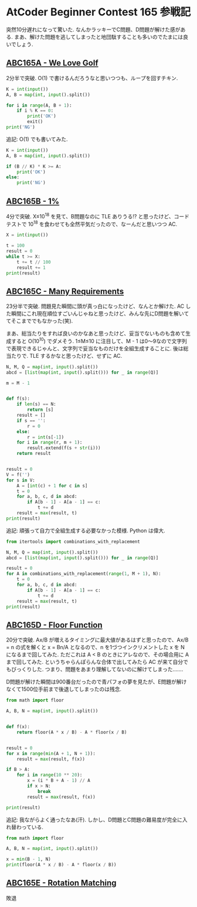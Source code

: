 # AtCoder Beginner Contest 165 参戦記

突然10分遅れになって驚いた. なんかラッキーでC問題、D問題が解けた感がある. まあ、解けた問題を逃してしまったと地団駄することも多いのでたまには良いでしょう.

## [ABC165A - We Love Golf](https://atcoder.jp/contests/abc165/tasks/abc165_a)

2分半で突破. O(1) で書けるんだろうなと思いつつも、ループを回すチキン.

```python
K = int(input())
A, B = map(int, input().split())

for i in range(A, B + 1):
    if i % K == 0:
        print('OK')
        exit()
print('NG')
```

追記: O(1) でも書いてみた.

```python
K = int(input())
A, B = map(int, input().split())

if (B // K) * K >= A:
    print('OK')
else:
    print('NG')
```

## [ABC165B - 1%](https://atcoder.jp/contests/abc165/tasks/abc165_b)

4分で突破. X≤10<sup>18</sup> を見て、B問題なのに TLE ありうる!? と思ったけど、コードテストで 10<sup>18</sup> を食わせても全然平気だったので、なーんだと思いつつ AC.

```python
X = int(input())

t = 100
result = 0
while t >= X:
    t += t // 100
    result += 1
print(result)
```

## [ABC165C - Many Requirements](https://atcoder.jp/contests/abc165/tasks/abc165_c)

23分半で突破. 問題見た瞬間に頭が真っ白になったけど、なんとか解けた. AC した瞬間にこれ現在順位すごいんじゃねと思ったけど、みんな先にD問題を解いててそこまででもなかった(笑).

まあ、総当たりをすれば良いのかなあと思ったけど、妥当でないものも含めて生成すると O(10<sup>10</sup>) でダメそう. 1≤M≤10 に注目して、M - 1 は0～9なので文字列で表現できるじゃんと、文字列で妥当なものだけを全組生成することに. 後は総当たりで. TLE するかなと思ったけど、せずに AC.

```python
N, M, Q = map(int, input().split())
abcd = [list(map(int, input().split())) for _ in range(Q)]

m = M - 1


def f(s):
    if len(s) == N:
        return [s]
    result = []
    if s == '':
        r = 0
    else:
        r = int(s[-1])
    for i in range(r, m + 1):
        result.extend(f(s + str(i)))
    return result


result = 0
V = f('')
for s in V:
    A = [int(c) + 1 for c in s]
    t = 0
    for a, b, c, d in abcd:
        if A[b - 1] - A[a - 1] == c:
            t += d
    result = max(result, t)
print(result)
```

追記: 頑張って自力で全組生成する必要なかった模様. Python は偉大.

```python
from itertools import combinations_with_replacement

N, M, Q = map(int, input().split())
abcd = [list(map(int, input().split())) for _ in range(Q)]

result = 0
for A in combinations_with_replacement(range(1, M + 1), N):
    t = 0
    for a, b, c, d in abcd:
        if A[b - 1] - A[a - 1] == c:
            t += d
    result = max(result, t)
print(result)
```

## [ABC165D - Floor Function](https://atcoder.jp/contests/abc165/tasks/abc165_d)

20分で突破. Ax/B が増えるタイミングに最大値があるはずと思ったので、Ax/B = n の式を解くと x = Bn/A となるので、n を1づつインクリメントした x を N になるまで回してみた. ただこれは A < B のときにアレなので、その場合用に A まで回してみた. というちゃらんぽらんな合体で出してみたら AC が来て自分でもびっくりした. つまり、問題をあまり理解してないのに解けてしまった…….

D問題が解けた瞬間は900番台だったので青パフォの夢を見たが、E問題が解けなくて1500位手前まで後退してしまったのは残念.

```python
from math import floor

A, B, N = map(int, input().split())


def f(x):
    return floor(A * x / B) - A * floor(x / B)


result = 0
for x in range(min(A + 1, N + 1)):
    result = max(result, f(x))

if B > A:
    for i in range(10 ** 20):
        x = (i * B + A - 1) // A
        if x > N:
            break
        result = max(result, f(x))

print(result)
```

追記: 我ながらよく通ったなあ(汗). しかし、D問題とC問題の難易度が完全に入れ替わっている.

```python
from math import floor

A, B, N = map(int, input().split())

x = min(B - 1, N)
print(floor(A * x / B) - A * floor(x / B))
```

## [ABC165E - Rotation Matching](https://atcoder.jp/contests/abc165/tasks/abc165_e)

敗退
